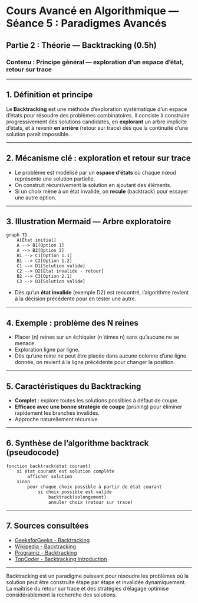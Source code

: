 # Cours Avancé en Algorithmique — Séance 5 : Paradigmes Avancés  
## Partie 2 : Théorie — Backtracking (0.5h)  
### Contenu : Principe général — exploration d’un espace d’état, retour sur trace

---

## 1. Définition et principe

Le **Backtracking** est une méthode d’exploration systématique d’un espace d’états pour résoudre des problèmes combinatoires. Il consiste à construire progressivement des solutions candidates, en **explorant** un arbre implicite d’états, et à revenir **en arrière** (retour sur trace) dès que la continuité d’une solution paraît impossible.

---

## 2. Mécanisme clé : exploration et retour sur trace

- Le problème est modélisé par un **espace d’états** où chaque nœud représente une solution partielle.
- On construit récursivement la solution en ajoutant des éléments.
- Si un choix mène à un état invalide, on **recule** (backtrack) pour essayer une autre option.

---

## 3. Illustration Mermaid — Arbre exploratoire

```mermaid
graph TD
    A[État initial]
    A --> B1[Option 1]
    A --> B2[Option 2]
    B1 --> C1[Option 1.1]
    B1 --> C2[Option 1.2]
    C1 --> D1[Solution valide]
    C2 --> D2[État invalide - retour]
    B2 --> C3[Option 2.1]
    C3 --> D3[Solution valide]
```

- Dès qu’un **état invalide** (exemple D2) est rencontré, l’algorithme revient à la décision précédente pour en tester une autre.

---

## 4. Exemple : problème des N reines

- Placer \(n\) reines sur un échiquier \(n \times n\) sans qu’aucune ne se menace.
- Exploration ligne par ligne.
- Dès qu’une reine ne peut être placée dans aucune colonne d’une ligne donnée, on revient à la ligne précédente pour changer la position.

---

## 5. Caractéristiques du Backtracking

- **Complet** : explore toutes les solutions possibles à défaut de coupe.
- **Efficace avec une bonne stratégie de coupe** (pruning) pour éliminer rapidement les branches invalides.
- Approche naturellement récursive.

---

## 6. Synthèse de l’algorithme backtrack (pseudocode)

```
fonction backtrack(état courant)
    si état courant est solution complète
        afficher solution
    sinon
        pour chaque choix possible à partir de état courant
            si choix possible est valide
                backtrack(solongement)
                annuler choix (retour sur trace)
```

---

## 7. Sources consultées

- [GeeksforGeeks - Backtracking](https://www.geeksforgeeks.org/backtracking-algorithms/)
- [Wikipedia - Backtracking](https://en.wikipedia.org/wiki/Backtracking)
- [Programiz - Backtracking](https://www.programiz.com/dsa/backtracking)
- [TopCoder - Backtracking Introduction](https://www.topcoder.com/thrive/articles/backtracking)

---

Backtracking est un paradigme puissant pour résoudre les problèmes où la solution peut être construite étape par étape et invalidée dynamiquement. La maîtrise du retour sur trace et des stratégies d’élagage optimise considérablement la recherche des solutions.